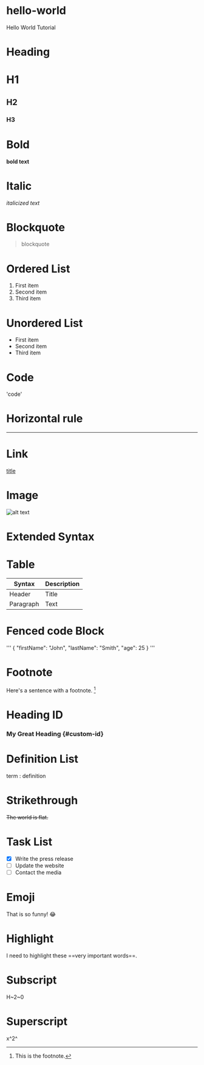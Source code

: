 # hello-world
Hello World Tutorial

# Heading
# H1
## H2
### H3

# Bold
**bold text**

# Italic
*italicized text*

# Blockquote
> blockquote

# Ordered List
1. First item
2. Second item
3. Third item

# Unordered List
- First item
- Second item
- Third item

# Code
'code'

# Horizontal rule
---

# Link
[title](https://www.example.com)

# Image
![alt text](image.jpg)

# Extended Syntax

# Table
| Syntax | Description|
|------- | -------- |
| Header | Title |
| Paragraph | Text |

# Fenced code Block
'''
{
  "firstName": "John",
  "lastName": "Smith",
  "age": 25
}
'''

# Footnote
Here's a sentence with a footnote. [^1]

[^1]: This is the footnote.

# Heading ID
### My Great Heading {#custom-id}

# Definition List
term
: definition

# Strikethrough
~~The world is flat.~~

# Task List
- [x] Write the press release
- [ ] Update the website
- [ ] Contact the media

# Emoji
That is so funny! :joy:

# Highlight
I need to highlight these ==very important words==.

# Subscript 
H~2~0

# Superscript
x^2^

